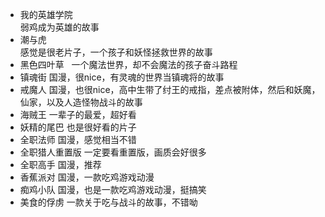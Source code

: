 - 我的英雄学院  
	弱鸡成为英雄的故事
- 潮与虎  
	感觉是很老片子，一个孩子和妖怪拯救世界的故事
- 黑色四叶草  
	一个魔法世界，却不会魔法的孩子奋斗路程
- 镇魂街
 	国漫，很nice，有灵魂的世界当镇魂将的故事
- 戒魔人
	国漫，也很nice，高中生带了纣王的戒指，差点被附体，然后和妖魔，仙家，以及人造怪物战斗的故事
- 海贼王
	一辈子的最爱，超好看
- 妖精的尾巴
	也是很好看的片子
- 全职法师
	国漫，感觉相当不错
- 全职猎人重置版
	一定要看重置版，画质会好很多
- 全职高手
	国漫，推荐
- 香蕉派对
	国漫，一款吃鸡游戏动漫
- 痴鸡小队
	国漫，也是一款吃鸡游戏动漫，挺搞笑
- 美食的俘虏
	一款关于吃与战斗的故事，不错呦